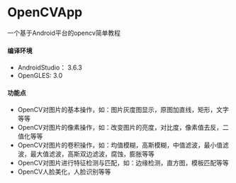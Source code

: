 # OpenCVApp
一个基于Android平台的opencv简单教程
#### 编译环境
* AndroidStudio： 3.6.3
* OpenGLES: 3.0
#### 功能点
* OpenCV对图片的基本操作，如：图片灰度图显示，原图加直线，矩形，文字等等
* OpenCV对图片的像素操作，如：改变图片的亮度，对比度，像素值去反，二值化等等
* OpenCV对图片的卷积操作，如：均值模糊，高斯模糊，中值滤波，最小值滤波，最大值滤波，高斯双边滤波，腐蚀，膨胀等等
* OpenCV对图片进行特征检测与匹配，如：边缘检测，直方图，模板匹配等等
* OpenCV人脸美化，人脸识别等等
